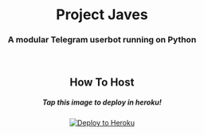 <h1 align="center">Project Javes</h1>
<h3 align="center">A modular Telegram userbot running on Python </h3>
<p align="center">&nbsp;</p>
<h2 align="center">How To Host</h2>
<h5 align="center">Tap this image to deploy in heroku!</h5>
<p align="center"><a href="https://heroku.com/deploy"> <img src="https://www.vippng.com/png/full/5-53176_baby-groot-png-image-background-groot-reading-book.png" alt="Deploy to Heroku" /></a></p>
